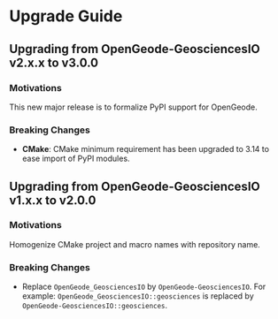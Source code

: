 # Upgrade Guide

## Upgrading from OpenGeode-GeosciencesIO v2.x.x to v3.0.0

### Motivations

This new major release is to formalize PyPI support for OpenGeode.

### Breaking Changes

- **CMake**: CMake minimum requirement has been upgraded to 3.14 to ease import of PyPI modules.


## Upgrading from OpenGeode-GeosciencesIO v1.x.x to v2.0.0

### Motivations

Homogenize CMake project and macro names with repository name.

### Breaking Changes

- Replace `OpenGeode_GeosciencesIO` by `OpenGeode-GeosciencesIO`. For example:
`OpenGeode_GeosciencesIO::geosciences` is replaced by `OpenGeode-GeosciencesIO::geosciences`.
